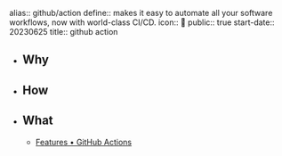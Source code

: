 alias:: github/action
define:: makes it easy to automate all your software workflows, now with world-class CI/CD.
icon:: 🔁
public:: true
start-date:: 20230625
title:: github action

- ## Why
- ## How
- ## What
  - [Features • GitHub Actions](https://github.com/features/actions)